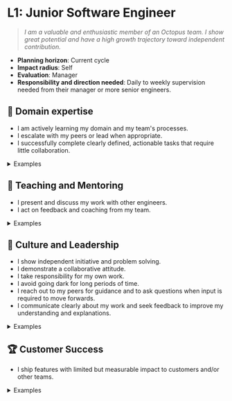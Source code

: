 # L1: Junior Software Engineer

> _I am a valuable and enthusiastic member of an Octopus team. I show great potential and have a high growth trajectory toward independent contribution._

- **Planning horizon**: Current cycle
- **Impact radius**: Self
- **Evaluation**: Manager
- **Responsibility and direction needed**: Daily to weekly supervision needed from their manager or more senior engineers.

## 🦉 Domain expertise

- I am actively learning my domain and my team's processes.
- I escalate with my peers or lead when appropriate.
- I successfully complete clearly defined, actionable tasks that require little collaboration.

<details>
<summary>Examples</summary>

- I attended a workshop to increase my skills with React.
- I was stuck on a problem but I reached out to my team lead to help me.
- I was assigned a bug fix and I completed it on my own.

</details>

## 🌱 Teaching and Mentoring

- I present and discuss my work with other engineers.
- I act on feedback and coaching from my team.

<details>
<summary>Examples</summary>

- I shared a demo of my work in a weekly review session.
- I applied changes to my pull request based on feedback from my teammate in a code review.
- I applied a pattern I learned from training and I asked a senior engineer on my team to review it for me to ensure I applied it correctly.

</details>

## 🧭 Culture and Leadership

- I show independent initiative and problem solving.
- I demonstrate a collaborative attitude.
- I take responsibility for my own work.
- I avoid going dark for long periods of time.
- I reach out to my peers for guidance and to ask questions when input is required to move forwards.
- I communicate clearly about my work and seek feedback to improve my understanding and explanations.

<details>
<summary>Examples</summary>

- I found it difficult to set up my environment based on the instructions so I updated the instructions.
- I didn't understand why our team wouldn't rewrite a difficult part of the codebase, so I asked my team lead to explain it to me.
- A senior engineer on my team gave me some critical feedback on my work, so I took the time to understand how to improve.
- I was working on a task and had a few options for moving forward, so I reached out to a team member to discuss the options and my thoughts. I used their input to help me choose a path to proceed.
- I documented my feature work and explained it during a code review, asking for feedback on both my code and my explanation.

</details>

## 🏆 Customer Success

- I ship features with limited but measurable impact to customers and/or other teams.

<details>
<summary>Examples</summary>

- I was assigned a task to add a new field to a form. It was something that customers had requested and I completed the task and shipped it to production.

</details>
